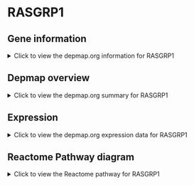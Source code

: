 <h1>RASGRP1</h1>

<h2>Gene information</h2>
<details>
  <summary>Click to view the depmap.org information for RASGRP1</summary>
  <p><a href="https://depmap.org/portal/gene/RASGRP1?tab=about" target="_BLANK">Open page in a new tab...</a></p>
  <iframe src="https://depmap.org/portal/gene/RASGRP1?tab=about" style="border:none;width:100%;height:800px"></iframe>
</details>

<h2>Depmap overview</h2>
<details>
  <summary>Click to view the depmap.org summary for RASGRP1</summary>
  <p><a href="https://depmap.org/portal/gene/RASGRP1?tab=overview" target="_BLANK">Open page in a new tab...</a></p>
  <iframe src="https://depmap.org/portal/gene/RASGRP1?tab=overview" style="border:none;width:100%;height:800px"></iframe>
</details>

<h2>Expression</h2>
<details>
  <summary>Click to view the depmap.org expression data for RASGRP1</summary>
  <p><a href="https://depmap.org/portal/gene/RASGRP1?tab=characterization" target="_BLANK">Open page in a new tab...</a></p>
  <iframe src="https://depmap.org/portal/gene/RASGRP1?tab=characterization" style="border:none;width:100%;height:800px"></iframe>
</details>



<h2>Reactome Pathway diagram</h2>
<details>
  <summary>Click to view the Reactome pathway for RASGRP1</summary>
  <p><a href="https://reactome.org/PathwayBrowser/#/R-HSA-5673001" target="_BLANK">Open page in a new tab...</a></p>
  <p>RAF/MAP kinase cascade</p>
<iframe src="https://reactome.org/PathwayBrowser/#/R-HSA-5673001" style="border:none;width:100%;height:800px"></iframe>
</details>



